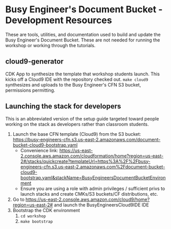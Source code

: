 # Busy Engineer's Document Bucket - Development Resources

These are tools, utilities, and documentation used to build and update the Busy
Engineer's Document Bucket. These are not needed for running the workshop or working
through the tutorials.

## cloud9-generator

CDK App to synthesize the template that workshop students launch. This kicks off a 
Cloud9 IDE with the repository checked out. `make cloud9` synthesizes and uploads to
the Busy Engineer's CFN S3 bucket, permissions permitting.

## Launching the stack for developers

This is an abbreviated version of the setup guide targeted toward people working on
the stack as developers rather than classroom students.

1. Launch the base CFN template (Cloud9) from the S3 bucket: https://busy-engineers-cfn.s3.us-east-2.amazonaws.com/document-bucket-cloud9-bootstrap.yaml
    * Convenience link: https://us-east-2.console.aws.amazon.com/cloudformation/home?region=us-east-2#/stacks/quickcreate?templateUrl=https%3A%2F%2Fbusy-engineers-cfn.s3.us-east-2.amazonaws.com%2Fdocument-bucket-cloud9-bootstrap.yaml&stackName=BusyEngineersDocumentBucketEnvironment
    * Ensure you are using a role with admin privileges / sufficient privs to launch stacks and create CMKs/S3 buckets/CF distributions, etc.
1. Go to https://us-east-2.console.aws.amazon.com/cloud9/home?region=us-east-2# and launch the BusyEngineersCloud9IDE IDE
1. Bootstrap the CDK environment
    1. `cd workshop`
    1. `make bootstrap`
